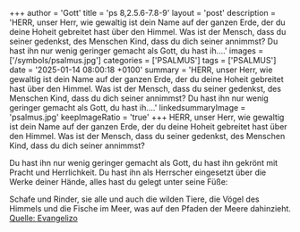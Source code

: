 +++
author = 'Gott'
title = 'ps 8,2.5.6-7.8-9'
layout = 'post'
description = 'HERR, unser Herr,  wie gewaltig ist dein Name auf der ganzen Erde,  der du deine Hoheit gebreitet hast über den Himmel. Was ist der Mensch, dass du seiner gedenkst,  des Menschen Kind, dass du dich seiner annimmst?  Du hast ihn nur wenig geringer gemacht als Gott,  du hast ih....'
images = ['/symbols/psalmus.jpg']
categories = ['PSALMUS']
tags = ['PSALMUS']
date = '2025-01-14 08:00:18 +0100'
summary = 'HERR, unser Herr,  wie gewaltig ist dein Name auf der ganzen Erde,  der du deine Hoheit gebreitet hast über den Himmel. Was ist der Mensch, dass du seiner gedenkst,  des Menschen Kind, dass du dich seiner annimmst?  Du hast ihn nur wenig geringer gemacht als Gott,  du hast ih....'
linkedsummaryImage = 'psalmus.jpg'
keepImageRatio = 'true'
+++
HERR, unser Herr, 
wie gewaltig ist dein Name auf der ganzen Erde, 
der du deine Hoheit gebreitet hast über den Himmel.
Was ist der Mensch, dass du seiner gedenkst, 
des Menschen Kind, dass du dich seiner annimmst?

Du hast ihn nur wenig geringer gemacht als Gott, 
du hast ihn gekrönt mit Pracht und Herrlichkeit.<!--more-->
Du hast ihn als Herrscher eingesetzt über die Werke deiner Hände, 
alles hast du gelegt unter seine Füße:

Schafe und Rinder, sie alle 
und auch die wilden Tiere,
die Vögel des Himmels und die Fische im Meer, 
was auf den Pfaden der Meere dahinzieht.<br> [Quelle: Evangelizo](https://evangeliumtagfuertag.org/DE/gospel)